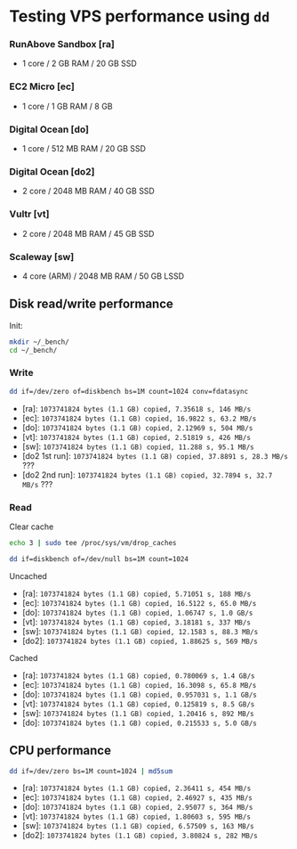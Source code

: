 # Testing VPS performance using `dd`

### RunAbove Sandbox [ra]
- 1 core / 2 GB RAM / 20 GB SSD

### EC2 Micro [ec]
- 1 core / 1 GB RAM / 8 GB

### Digital Ocean [do]
- 1 core / 512 MB RAM / 20 GB SSD

### Digital Ocean [do2]
- 2 core / 2048 MB RAM / 40 GB SSD

### Vultr [vt]
- 2 core / 2048 MB RAM / 45 GB SSD

### Scaleway [sw]
- 4 core (ARM) / 2048 MB RAM / 50 GB LSSD

## Disk read/write performance

Init:
```sh
mkdir ~/_bench/
cd ~/_bench/
```

### Write

```sh
dd if=/dev/zero of=diskbench bs=1M count=1024 conv=fdatasync
```

- [ra]: `1073741824 bytes (1.1 GB) copied, 7.35618 s, 146 MB/s`
- [ec]: `1073741824 bytes (1.1 GB) copied, 16.9822 s, 63.2 MB/s`
- [do]: `1073741824 bytes (1.1 GB) copied, 2.12969 s, 504 MB/s`
- [vt]: `1073741824 bytes (1.1 GB) copied, 2.51819 s, 426 MB/s`
- [sw]: `1073741824 bytes (1.1 GB) copied, 11.288 s, 95.1 MB/s`
- [do2 1st run]: `1073741824 bytes (1.1 GB) copied, 37.8891 s, 28.3 MB/s` ???
- [do2 2nd run]: `1073741824 bytes (1.1 GB) copied, 32.7894 s, 32.7 MB/s` ???

### Read

Clear cache
```sh
echo 3 | sudo tee /proc/sys/vm/drop_caches
```

```sh
dd if=diskbench of=/dev/null bs=1M count=1024
```
Uncached
- [ra]: `1073741824 bytes (1.1 GB) copied, 5.71051 s, 188 MB/s`
- [ec]: `1073741824 bytes (1.1 GB) copied, 16.5122 s, 65.0 MB/s`
- [do]: `1073741824 bytes (1.1 GB) copied, 1.06747 s, 1.0 GB/s`
- [vt]: `1073741824 bytes (1.1 GB) copied, 3.18181 s, 337 MB/s`
- [sw]: `1073741824 bytes (1.1 GB) copied, 12.1583 s, 88.3 MB/s`
- [do2]: `1073741824 bytes (1.1 GB) copied, 1.88625 s, 569 MB/s`

Cached
- [ra]: `1073741824 bytes (1.1 GB) copied, 0.780069 s, 1.4 GB/s`
- [ec]: `1073741824 bytes (1.1 GB) copied, 16.3098 s, 65.8 MB/s`
- [do]: `1073741824 bytes (1.1 GB) copied, 0.957031 s, 1.1 GB/s`
- [vt]: `1073741824 bytes (1.1 GB) copied, 0.125819 s, 8.5 GB/s`
- [sw]: `1073741824 bytes (1.1 GB) copied, 1.20416 s, 892 MB/s`
- [do]: `1073741824 bytes (1.1 GB) copied, 0.215533 s, 5.0 GB/s`

## CPU performance

```sh
dd if=/dev/zero bs=1M count=1024 | md5sum
```

- [ra]: `1073741824 bytes (1.1 GB) copied, 2.36411 s, 454 MB/s`
- [ec]: `1073741824 bytes (1.1 GB) copied, 2.46927 s, 435 MB/s`
- [do]: `1073741824 bytes (1.1 GB) copied, 2.95077 s, 364 MB/s`
- [vt]: `1073741824 bytes (1.1 GB) copied, 1.80603 s, 595 MB/s`
- [sw]: `1073741824 bytes (1.1 GB) copied, 6.57509 s, 163 MB/s`
- [do2]: `1073741824 bytes (1.1 GB) copied, 3.80824 s, 282 MB/s`